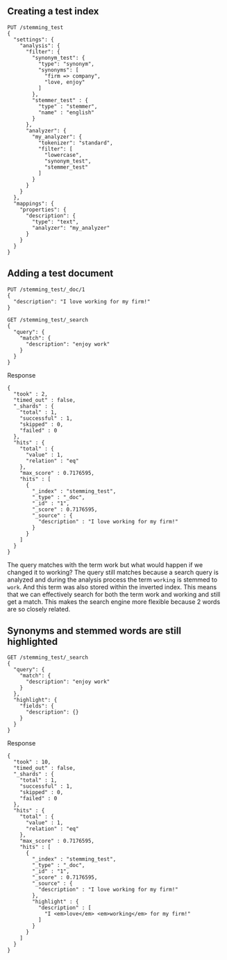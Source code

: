 ## Creating a test index

```
PUT /stemming_test
{
  "settings": {
    "analysis": {
      "filter": {
        "synonym_test": {
          "type": "synonym",
          "synonyms": [
            "firm => company",
            "love, enjoy"
          ]
        },
        "stemmer_test" : {
          "type" : "stemmer",
          "name" : "english"
        }
      },
      "analyzer": {
        "my_analyzer": {
          "tokenizer": "standard",
          "filter": [
            "lowercase",
            "synonym_test",
            "stemmer_test"
          ]
        }
      }
    }
  },
  "mappings": {
    "properties": {
      "description": {
        "type": "text",
        "analyzer": "my_analyzer"
      }
    }
  }
}
```

## Adding a test document

```
PUT /stemming_test/_doc/1
{
  "description": "I love working for my firm!"
}
```
```
GET /stemming_test/_search
{
  "query": {
    "match": {
      "description": "enjoy work"
    }
  }
}
```
Response
```
{
  "took" : 2,
  "timed_out" : false,
  "_shards" : {
    "total" : 1,
    "successful" : 1,
    "skipped" : 0,
    "failed" : 0
  },
  "hits" : {
    "total" : {
      "value" : 1,
      "relation" : "eq"
    },
    "max_score" : 0.7176595,
    "hits" : [
      {
        "_index" : "stemming_test",
        "_type" : "_doc",
        "_id" : "1",
        "_score" : 0.7176595,
        "_source" : {
          "description" : "I love working for my firm!"
        }
      }
    ]
  }
}
```

The query matches with the term work but what would happen if we changed it to working? The query still matches because a search query is analyzed and during the analysis process the term `working` is stemmed to `work`. And this term was also stored within the inverted index. This means that we can effectively search for both the term work and working and still get a match. This makes the search engine more flexible because 2 words are so closely related. 

## Synonyms and stemmed words are still highlighted

```
GET /stemming_test/_search
{
  "query": {
    "match": {
      "description": "enjoy work"
    }
  },
  "highlight": {
    "fields": {
      "description": {}
    }
  }
}
```
Response

```
{
  "took" : 10,
  "timed_out" : false,
  "_shards" : {
    "total" : 1,
    "successful" : 1,
    "skipped" : 0,
    "failed" : 0
  },
  "hits" : {
    "total" : {
      "value" : 1,
      "relation" : "eq"
    },
    "max_score" : 0.7176595,
    "hits" : [
      {
        "_index" : "stemming_test",
        "_type" : "_doc",
        "_id" : "1",
        "_score" : 0.7176595,
        "_source" : {
          "description" : "I love working for my firm!"
        },
        "highlight" : {
          "description" : [
            "I <em>love</em> <em>working</em> for my firm!"
          ]
        }
      }
    ]
  }
}
```



